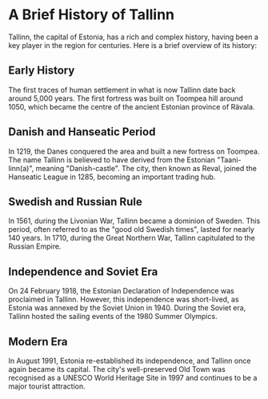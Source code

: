 # A Brief History of Tallinn

Tallinn, the capital of Estonia, has a rich and complex history, having been a key player in the region for centuries. Here is a brief overview of its history:

## Early History

The first traces of human settlement in what is now Tallinn date back around 5,000 years. The first fortress was built on Toompea hill around 1050, which became the centre of the ancient Estonian province of Rävala.

## Danish and Hanseatic Period

In 1219, the Danes conquered the area and built a new fortress on Toompea. The name Tallinn is believed to have derived from the Estonian "Taani-linn(a)", meaning "Danish-castle". The city, then known as Reval, joined the Hanseatic League in 1285, becoming an important trading hub.

## Swedish and Russian Rule

In 1561, during the Livonian War, Tallinn became a dominion of Sweden. This period, often referred to as the "good old Swedish times", lasted for nearly 140 years. In 1710, during the Great Northern War, Tallinn capitulated to the Russian Empire.

## Independence and Soviet Era

On 24 February 1918, the Estonian Declaration of Independence was proclaimed in Tallinn. However, this independence was short-lived, as Estonia was annexed by the Soviet Union in 1940. During the Soviet era, Tallinn hosted the sailing events of the 1980 Summer Olympics.

## Modern Era

In August 1991, Estonia re-established its independence, and Tallinn once again became its capital. The city's well-preserved Old Town was recognised as a UNESCO World Heritage Site in 1997 and continues to be a major tourist attraction.
